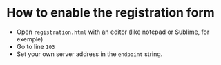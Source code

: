 # How to enable the registration form

- Open `registration.html` with an editor (like notepad or Sublime, for exemple)
- Go to line `103`
- Set your own server address in the `endpoint` string. 
